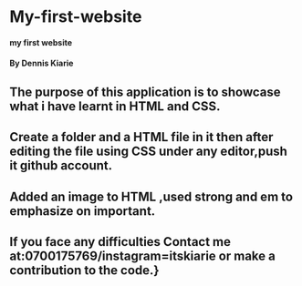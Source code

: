 # My-first-website
#### my first website
#### By Dennis Kiarie
## The purpose of this application is to showcase what i have learnt in HTML and CSS.
## Create a folder and a HTML file in it then after editing the file using CSS under any editor,push it github account.
## Added an image to HTML ,used strong and em to emphasize on important.
## If you face any difficulties Contact me at:0700175769/instagram=itskiarie or make a contribution to the code.}

  
